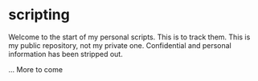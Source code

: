 # scripting
Welcome to the start of my personal scripts. This is to track them. This is my public repository, not my private one. Confidential and personal information has been stripped out.

... More to come
